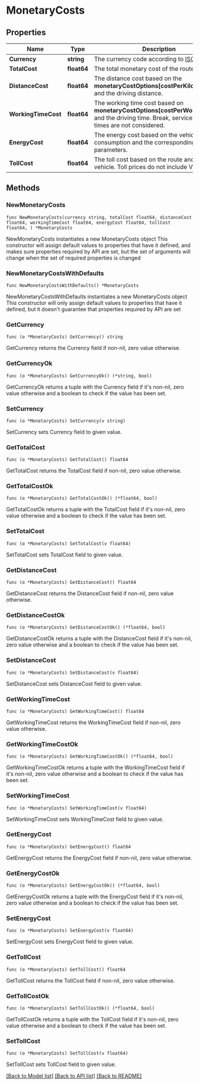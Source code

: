 # MonetaryCosts

## Properties

Name | Type | Description | Notes
------------ | ------------- | ------------- | -------------
**Currency** | **string** | The currency code according to [ISO 4217](https://en.wikipedia.org/wiki/ISO_4217). | 
**TotalCost** | **float64** | The total monetary cost of the route. | 
**DistanceCost** | **float64** | The distance cost based on the **monetaryCostOptions[costPerKilometer]** and the driving distance. | 
**WorkingTimeCost** | **float64** | The working time cost based on **monetaryCostOptions[costPerWorkingHour]** and the driving time. Break, service and rest times are not considered. | 
**EnergyCost** | **float64** | The energy cost based on the vehicle&#39;s consumption and the corresponding cost parameters. | 
**TollCost** | **float64** | The toll cost based on the route and the vehicle.   Toll prices do not include VAT.  | 

## Methods

### NewMonetaryCosts

`func NewMonetaryCosts(currency string, totalCost float64, distanceCost float64, workingTimeCost float64, energyCost float64, tollCost float64, ) *MonetaryCosts`

NewMonetaryCosts instantiates a new MonetaryCosts object
This constructor will assign default values to properties that have it defined,
and makes sure properties required by API are set, but the set of arguments
will change when the set of required properties is changed

### NewMonetaryCostsWithDefaults

`func NewMonetaryCostsWithDefaults() *MonetaryCosts`

NewMonetaryCostsWithDefaults instantiates a new MonetaryCosts object
This constructor will only assign default values to properties that have it defined,
but it doesn't guarantee that properties required by API are set

### GetCurrency

`func (o *MonetaryCosts) GetCurrency() string`

GetCurrency returns the Currency field if non-nil, zero value otherwise.

### GetCurrencyOk

`func (o *MonetaryCosts) GetCurrencyOk() (*string, bool)`

GetCurrencyOk returns a tuple with the Currency field if it's non-nil, zero value otherwise
and a boolean to check if the value has been set.

### SetCurrency

`func (o *MonetaryCosts) SetCurrency(v string)`

SetCurrency sets Currency field to given value.


### GetTotalCost

`func (o *MonetaryCosts) GetTotalCost() float64`

GetTotalCost returns the TotalCost field if non-nil, zero value otherwise.

### GetTotalCostOk

`func (o *MonetaryCosts) GetTotalCostOk() (*float64, bool)`

GetTotalCostOk returns a tuple with the TotalCost field if it's non-nil, zero value otherwise
and a boolean to check if the value has been set.

### SetTotalCost

`func (o *MonetaryCosts) SetTotalCost(v float64)`

SetTotalCost sets TotalCost field to given value.


### GetDistanceCost

`func (o *MonetaryCosts) GetDistanceCost() float64`

GetDistanceCost returns the DistanceCost field if non-nil, zero value otherwise.

### GetDistanceCostOk

`func (o *MonetaryCosts) GetDistanceCostOk() (*float64, bool)`

GetDistanceCostOk returns a tuple with the DistanceCost field if it's non-nil, zero value otherwise
and a boolean to check if the value has been set.

### SetDistanceCost

`func (o *MonetaryCosts) SetDistanceCost(v float64)`

SetDistanceCost sets DistanceCost field to given value.


### GetWorkingTimeCost

`func (o *MonetaryCosts) GetWorkingTimeCost() float64`

GetWorkingTimeCost returns the WorkingTimeCost field if non-nil, zero value otherwise.

### GetWorkingTimeCostOk

`func (o *MonetaryCosts) GetWorkingTimeCostOk() (*float64, bool)`

GetWorkingTimeCostOk returns a tuple with the WorkingTimeCost field if it's non-nil, zero value otherwise
and a boolean to check if the value has been set.

### SetWorkingTimeCost

`func (o *MonetaryCosts) SetWorkingTimeCost(v float64)`

SetWorkingTimeCost sets WorkingTimeCost field to given value.


### GetEnergyCost

`func (o *MonetaryCosts) GetEnergyCost() float64`

GetEnergyCost returns the EnergyCost field if non-nil, zero value otherwise.

### GetEnergyCostOk

`func (o *MonetaryCosts) GetEnergyCostOk() (*float64, bool)`

GetEnergyCostOk returns a tuple with the EnergyCost field if it's non-nil, zero value otherwise
and a boolean to check if the value has been set.

### SetEnergyCost

`func (o *MonetaryCosts) SetEnergyCost(v float64)`

SetEnergyCost sets EnergyCost field to given value.


### GetTollCost

`func (o *MonetaryCosts) GetTollCost() float64`

GetTollCost returns the TollCost field if non-nil, zero value otherwise.

### GetTollCostOk

`func (o *MonetaryCosts) GetTollCostOk() (*float64, bool)`

GetTollCostOk returns a tuple with the TollCost field if it's non-nil, zero value otherwise
and a boolean to check if the value has been set.

### SetTollCost

`func (o *MonetaryCosts) SetTollCost(v float64)`

SetTollCost sets TollCost field to given value.



[[Back to Model list]](../README.md#documentation-for-models) [[Back to API list]](../README.md#documentation-for-api-endpoints) [[Back to README]](../README.md)


